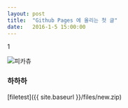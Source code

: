 ```yaml
---
layout: post
title:  "Github Pages 에 올리는 첫 글"
date:   2016-1-5 15:00:00
---
```


1

![피카츄](https://cloud.githubusercontent.com/assets/13148217/11864129/64f7914e-a4dd-11e5-9116-59f57f1d8bcc.jpg)

### 하하하 

[filetest]({{ site.baseurl }}/files/new.zip)
